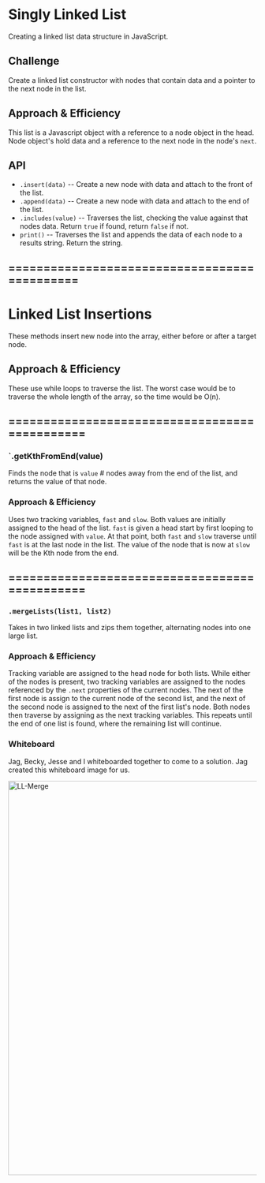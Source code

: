 # Singly Linked List
Creating a linked list data structure in JavaScript.

## Challenge
Create a linked list constructor with nodes that contain data and a pointer to the next node in the list.

## Approach & Efficiency
This list is a Javascript object with a reference to a node object in the head.  Node object's hold data and a reference to the next node in the node's `next`.

## API
* `.insert(data)` -- Create a new node with data and attach to the front of the list.  
* `.append(data)` -- Create a new node with data and attach to the end of the list.
* `.includes(value)` -- Traverses the list, checking the value against that nodes data.  Return `true` if found, return `false` if not.
* `print()` -- Traverses the list and appends the data of each node to a results string.  Return the string.

## =============================================

# Linked List Insertions
These methods insert new node into the array, either before or after a target node.

## Approach & Efficiency
These use while loops to traverse the list.  The worst case would be to traverse the whole length of the array, so the time would be O(n).

## ==============================================

### `.getKthFromEnd(value)
Finds the node that is `value` # nodes away from the end of the list, and returns the value of that node.

### Approach & Efficiency
Uses two tracking variables, `fast` and `slow`.  Both values are initially assigned to the head of the list.  `fast` is given a head start by first looping to the node assigned with `value`.  At that point, both `fast` and `slow` traverse until `fast` is at the last node in the list.  The value of the node that is now at `slow` will be the Kth node from the end.

## ==============================================

### `.mergeLists(list1, list2)`
Takes in two linked lists and zips them together, alternating nodes into one large list.

### Approach & Efficiency
Tracking variable are assigned to the head node for both lists.  While either of the nodes is present, two tracking variables are assigned to the nodes referenced by the `.next` properties of the current nodes.  The next of the first node is assign to the current node of the second list, and the next of the second node is assigned to the next of the first list's node.  Both nodes then traverse by assigning as the next tracking variables.  This repeats until the end of one list is found, where the remaining list will continue.

### Whiteboard
Jag, Becky, Jesse and I whiteboarded together to come to a solution.  Jag created this whiteboard image for us.

<img src="./assets/linked-list-zip-merge.jpg" alt="LL-Merge" width="800"/>